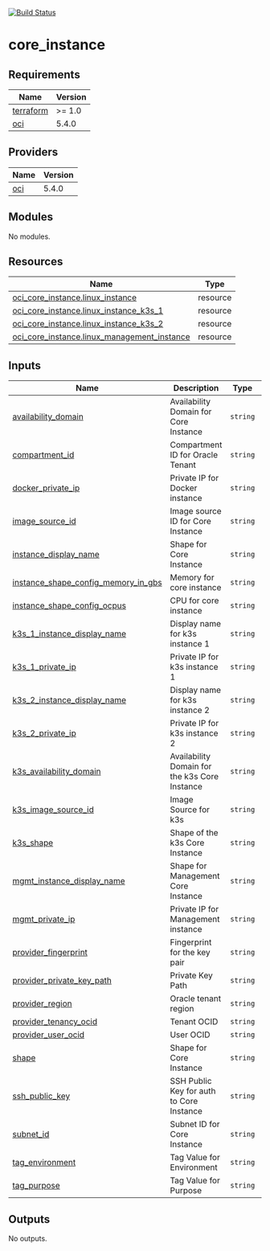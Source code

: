 [![Build Status](https://dev.azure.com/qman-being/homelab/_apis/build/status%2Fterraform-oracle%2Fcore_instance%2FOracle%20Instance?branchName=refs%2Fpull%2F10%2Fmerge)](https://dev.azure.com/qman-being/homelab/_build/latest?definitionId=40&branchName=refs%2Fpull%2F10%2Fmerge)

# core_instance

<!-- BEGINNING OF PRE-COMMIT-TERRAFORM DOCS HOOK -->
## Requirements

| Name | Version |
|------|---------|
| <a name="requirement_terraform"></a> [terraform](#requirement\_terraform) | >= 1.0 |
| <a name="requirement_oci"></a> [oci](#requirement\_oci) | 5.4.0 |

## Providers

| Name | Version |
|------|---------|
| <a name="provider_oci"></a> [oci](#provider\_oci) | 5.4.0 |

## Modules

No modules.

## Resources

| Name | Type |
|------|------|
| [oci_core_instance.linux_instance](https://registry.terraform.io/providers/oracle/oci/5.4.0/docs/resources/core_instance) | resource |
| [oci_core_instance.linux_instance_k3s_1](https://registry.terraform.io/providers/oracle/oci/5.4.0/docs/resources/core_instance) | resource |
| [oci_core_instance.linux_instance_k3s_2](https://registry.terraform.io/providers/oracle/oci/5.4.0/docs/resources/core_instance) | resource |
| [oci_core_instance.linux_management_instance](https://registry.terraform.io/providers/oracle/oci/5.4.0/docs/resources/core_instance) | resource |

## Inputs

| Name | Description | Type | Default | Required |
|------|-------------|------|---------|:--------:|
| <a name="input_availability_domain"></a> [availability\_domain](#input\_availability\_domain) | Availability Domain for Core Instance | `string` | n/a | yes |
| <a name="input_compartment_id"></a> [compartment\_id](#input\_compartment\_id) | Compartment ID for Oracle Tenant | `string` | n/a | yes |
| <a name="input_docker_private_ip"></a> [docker\_private\_ip](#input\_docker\_private\_ip) | Private IP for Docker instance | `string` | n/a | yes |
| <a name="input_image_source_id"></a> [image\_source\_id](#input\_image\_source\_id) | Image source ID for Core Instance | `string` | n/a | yes |
| <a name="input_instance_display_name"></a> [instance\_display\_name](#input\_instance\_display\_name) | Shape for Core Instance | `string` | n/a | yes |
| <a name="input_instance_shape_config_memory_in_gbs"></a> [instance\_shape\_config\_memory\_in\_gbs](#input\_instance\_shape\_config\_memory\_in\_gbs) | Memory for core instance | `string` | n/a | yes |
| <a name="input_instance_shape_config_ocpus"></a> [instance\_shape\_config\_ocpus](#input\_instance\_shape\_config\_ocpus) | CPU for core instance | `string` | n/a | yes |
| <a name="input_k3s_1_instance_display_name"></a> [k3s\_1\_instance\_display\_name](#input\_k3s\_1\_instance\_display\_name) | Display name for k3s instance 1 | `string` | n/a | yes |
| <a name="input_k3s_1_private_ip"></a> [k3s\_1\_private\_ip](#input\_k3s\_1\_private\_ip) | Private IP for k3s instance 1 | `string` | n/a | yes |
| <a name="input_k3s_2_instance_display_name"></a> [k3s\_2\_instance\_display\_name](#input\_k3s\_2\_instance\_display\_name) | Display name for k3s instance 2 | `string` | n/a | yes |
| <a name="input_k3s_2_private_ip"></a> [k3s\_2\_private\_ip](#input\_k3s\_2\_private\_ip) | Private IP for k3s instance 2 | `string` | n/a | yes |
| <a name="input_k3s_availability_domain"></a> [k3s\_availability\_domain](#input\_k3s\_availability\_domain) | Availability Domain for the k3s Core Instance | `string` | n/a | yes |
| <a name="input_k3s_image_source_id"></a> [k3s\_image\_source\_id](#input\_k3s\_image\_source\_id) | Image Source for k3s | `string` | n/a | yes |
| <a name="input_k3s_shape"></a> [k3s\_shape](#input\_k3s\_shape) | Shape of the k3s Core Instance | `string` | n/a | yes |
| <a name="input_mgmt_instance_display_name"></a> [mgmt\_instance\_display\_name](#input\_mgmt\_instance\_display\_name) | Shape for Management Core Instance | `string` | n/a | yes |
| <a name="input_mgmt_private_ip"></a> [mgmt\_private\_ip](#input\_mgmt\_private\_ip) | Private IP for Management instance | `string` | n/a | yes |
| <a name="input_provider_fingerprint"></a> [provider\_fingerprint](#input\_provider\_fingerprint) | Fingerprint for the key pair | `string` | n/a | yes |
| <a name="input_provider_private_key_path"></a> [provider\_private\_key\_path](#input\_provider\_private\_key\_path) | Private Key Path | `string` | n/a | yes |
| <a name="input_provider_region"></a> [provider\_region](#input\_provider\_region) | Oracle tenant region | `string` | n/a | yes |
| <a name="input_provider_tenancy_ocid"></a> [provider\_tenancy\_ocid](#input\_provider\_tenancy\_ocid) | Tenant OCID | `string` | n/a | yes |
| <a name="input_provider_user_ocid"></a> [provider\_user\_ocid](#input\_provider\_user\_ocid) | User OCID | `string` | n/a | yes |
| <a name="input_shape"></a> [shape](#input\_shape) | Shape for Core Instance | `string` | n/a | yes |
| <a name="input_ssh_public_key"></a> [ssh\_public\_key](#input\_ssh\_public\_key) | SSH Public Key for auth to Core Instance | `string` | n/a | yes |
| <a name="input_subnet_id"></a> [subnet\_id](#input\_subnet\_id) | Subnet ID for Core Instance | `string` | n/a | yes |
| <a name="input_tag_environment"></a> [tag\_environment](#input\_tag\_environment) | Tag Value for Environment | `string` | n/a | yes |
| <a name="input_tag_purpose"></a> [tag\_purpose](#input\_tag\_purpose) | Tag Value for Purpose | `string` | n/a | yes |

## Outputs

No outputs.
<!-- END OF PRE-COMMIT-TERRAFORM DOCS HOOK -->
